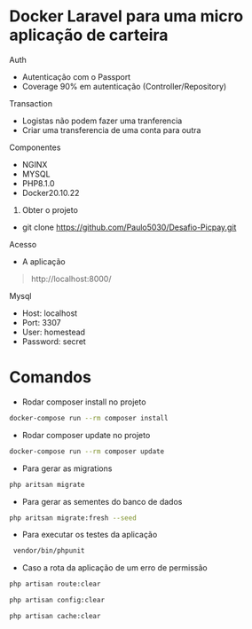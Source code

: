 # Docker Laravel para uma micro aplicação de carteira

  Auth 
  - Autenticação com o Passport 
  - Coverage 90% em autenticação (Controller/Repository)

 Transaction
 - Logistas não podem fazer uma tranferencia 
 - Criar uma transferencia de uma conta para outra 

  Componentes
 - NGINX 
 - MYSQL 
 - PHP8.1.0
 - Docker20.10.22

1. Obter o projeto
 - git clone https://github.com/Paulo5030/Desafio-Picpay.git

Acesso
 - A aplicação
 >http://localhost:8000/

Mysql
 - Host: localhost
 - Port: 3307
 - User: homestead
 - Password: secret

# Comandos
- Rodar composer install no projeto
```bash
docker-compose run --rm composer install
```

- Rodar composer update no projeto
```bash
docker-compose run --rm composer update
```


- Para gerar as migrations
```bash
php aritsan migrate
```

- Para gerar as sementes do banco de dados
```bash
php aritsan migrate:fresh --seed
```

- Para executar os testes da aplicação
```bash
 vendor/bin/phpunit
```


- Caso a rota da aplicação de um erro de permissão
```bash
php artisan route:clear
```
```bash
php artisan config:clear
```
```bash
php artisan cache:clear
```